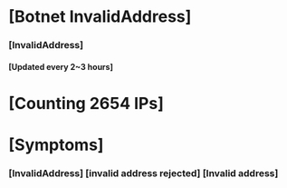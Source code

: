 # [Botnet InvalidAddress]
### [InvalidAddress]
#### [Updated every 2~3 hours]

# [Counting 2654 IPs]

# [Symptoms] 

###   [InvalidAddress] [invalid address rejected] [Invalid address]
